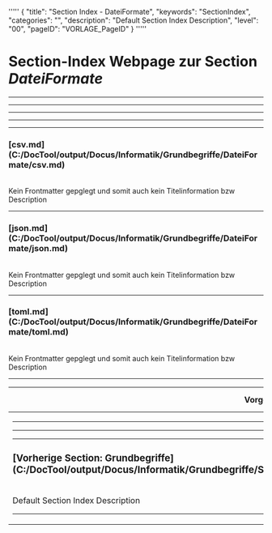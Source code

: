 '''''
{
"title": "Section Index - DateiFormate",
"keywords": "SectionIndex",
"categories": "",
"description": "Default Section Index Description",
"level": "00",
"pageID": "VORLAGE_PageID"
}
'''''


<h1>Section-Index Webpage zur Section <i>DateiFormate</i></h1>

<hr><hr><hr><hr><hr>


<h3>[csv.md](C:/DocTool/output/Docus/Informatik/Grundbegriffe/DateiFormate/csv.md)</h3><br>Kein Frontmatter gepglegt und somit auch kein Titelinformation bzw Description<hr>


<h3>[json.md](C:/DocTool/output/Docus/Informatik/Grundbegriffe/DateiFormate/json.md)</h3><br>Kein Frontmatter gepglegt und somit auch kein Titelinformation bzw Description<hr>


<h3>[toml.md](C:/DocTool/output/Docus/Informatik/Grundbegriffe/DateiFormate/toml.md)</h3><br>Kein Frontmatter gepglegt und somit auch kein Titelinformation bzw Description<hr><table><thead> <tr> <th>Vorgelagerte Section</th> <th>Nachgelagerte Section</th></tr></thead><tbody><tr><td><hr><hr><hr><h3>[Vorherige Section: Grundbegriffe](C:/DocTool/output/Docus/Informatik/Grundbegriffe/SectionIndex_DocTooloutputDocusInformatikGrundbegriffe.html)</h3><br>Default Section Index Description<hr></td><td>ListeNachgelagerte Sections</td></tr></tbody></table>